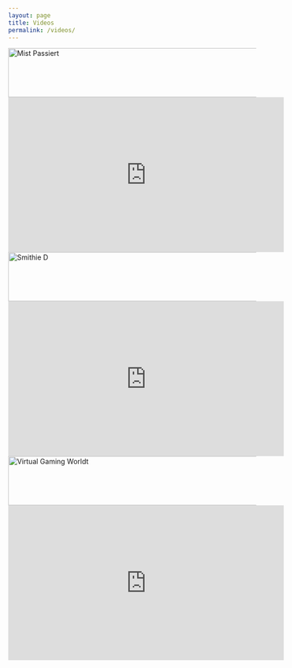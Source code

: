 ```yaml
---
layout: page
title: Videos
permalink: /videos/
---
```


<a href="https://www.youtube.com/user/MistPassiert">
<img src="{{ site.url }}/assets/MistPassiert.PNG" alt="Mist Passiert" width="560" height="100" border="0">

<iframe width="560" height="315" src="https://www.youtube.com/embed/eLs6BMIvXL0" frameborder="0" allowfullscreen></iframe>


<a href="https://www.youtube.com/channel/UCS3DjNR8y6tKX7LSjV_RRKA">
<img src="{{ site.url }}/assets/Smithie_d.PNG" alt="Smithie D" width="560" height="100" border="0">

<iframe width="560" height="315" src="https://www.youtube.com/embed/QPRSexnKbw0" frameborder="0" allowfullscreen></iframe>


<a href="https://www.youtube.com/channel/UCdJt2BvAOnFa9uEvbiDBF9g">
<img src="{{ site.url }}/assets/VGM.PNG" alt="Virtual Gaming Worldt" width="560" height="100" border="0">

<iframe width="560" height="315" src="https://www.youtube.com/embed/WD2IeqUCaOU" frameborder="0" allowfullscreen></iframe>
